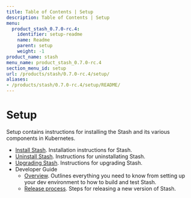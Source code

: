 ```yaml
---
title: Table of Contents | Setup
description: Table of Contents | Setup
menu:
  product_stash_0.7.0-rc.4:
    identifier: setup-readme
    name: Readme
    parent: setup
    weight: -1
product_name: stash
menu_name: product_stash_0.7.0-rc.4
section_menu_id: setup
url: /products/stash/0.7.0-rc.4/setup/
aliases:
- /products/stash/0.7.0-rc.4/setup/README/
---
```


# Setup

Setup contains instructions for installing the Stash and its various components in Kubernetes.

- [Install Stash](/products/stash/0.7.0-rc.4/setup/install). Installation instructions for Stash.
- [Uninstall Stash](/products/stash/0.7.0-rc.4/setup/uninstall). Instructions for uninstallating Stash.
- [Upgrading Stash](/products/stash/0.7.0-rc.4/setup/upgrade). Instructions for upgrading Stash.
- Developer Guide
  - [Overview](/products/stash/0.7.0-rc.4/setup/developer-guide/overview). Outlines everything you need to know from setting up your dev environment to how to build and test Stash.
  - [Release process](/products/stash/0.7.0-rc.4/setup/developer-guide/release). Steps for releasing a new version of Stash.
